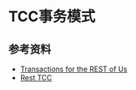 # TCC事务模式

## 参考资料

* [Transactions for the REST of Us][presentation-transactions-http-rest]
* [Rest TCC][pdf-tcc]

[presentation-transactions-http-rest]: https://www.infoq.com/presentations/Transactions-HTTP-REST
[pdf-tcc]: http://design.inf.usi.ch/sites/default/files/biblio/rest-tcc.pdf

